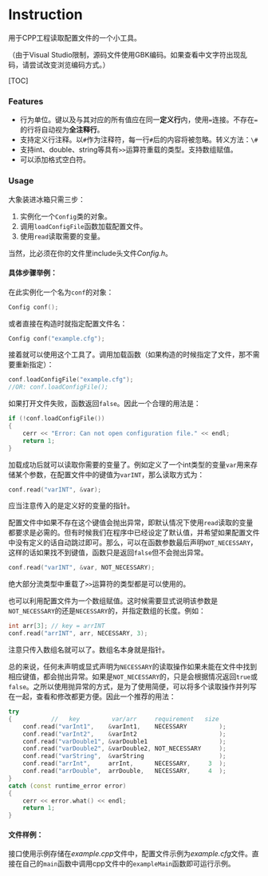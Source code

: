 # Instruction

用于CPP工程读取配置文件的一个小工具。

（由于Visual Studio限制，源码文件使用GBK编码。如果查看中文字符出现乱码，请尝试改变浏览编码方式。）

[TOC]

### Features

- 行为单位。键以及与其对应的所有值应在同一**定义行**内，使用`=`连接。不存在`=`的行将自动视为**全注释行**。
- 支持定义行注释。以`#`作为注释符，每一行`#`后的内容将被忽略。转义方法：`\#`
- 支持int、double、string等具有`>>`运算符重载的类型。支持数组赋值。
- 可以添加格式空白符。

### Usage

大象装进冰箱只需三步：

1. 实例化一个`Config`类的对象。
2. 调用`loadConfigFile`函数加载配置文件。
3. 使用`read`读取需要的变量。


当然，比必须在你的文件里include头文件*Config.h*。

#### 具体步骤举例：

在此实例化一个名为`conf`的对象：

```cpp
Config conf();
```

或者直接在构造时就指定配置文件名：

```cpp
Config conf("example.cfg");
```

接着就可以使用这个工具了。调用加载函数（如果构造的时候指定了文件，那不需要重新指定）：

```cpp
conf.loadConfigFile("example.cfg");
//OR: conf.loadConfigFile();
```

如果打开文件失败，函数返回`false`。因此一个合理的用法是：

```cpp
if (!conf.loadConfigFile())
{
	cerr << "Error: Can not open configuration file." << endl;
	return 1;
}
```

加载成功后就可以读取你需要的变量了。例如定义了一个int类型的变量`var`用来存储某个参数，在配置文件中的键值为`varINT`，那么读取方式为：

```cpp
conf.read("varINT", &var);
```

应当注意传入的是定义好的变量的指针。

配置文件中如果不存在这个键值会抛出异常，即默认情况下使用`read`读取的变量都要求是必需的。但有时候我们在程序中已经设定了默认值，并希望如果配置文件中没有定义的话自动跳过即可。那么，可以在函数参数最后声明`NOT_NECESSARY`，这样的话如果找不到键值，函数只是返回`false`但不会抛出异常。

```cpp
conf.read("varINT", &var, NOT_NECESSARY);
```

绝大部分流类型中重载了`>>`运算符的类型都是可以使用的。  

也可以利用配置文件为一个数组赋值。这时候需要显式说明该参数是`NOT_NECESSARY`的还是`NECESSARY`的，并指定数组的长度。例如：

```cpp
int arr[3]; // key = arrINT
conf.read("arrINT", arr, NECESSARY, 3);
```

注意只传入数组名就可以了。数组名本身就是指针。  

总的来说，任何未声明或显式声明为`NECESSARY`的读取操作如果未能在文件中找到相应键值，都会抛出异常。如果是`NOT_NECESSARY`的，只是会根据情况返回`true`或`false`。之所以使用抛异常的方式，是为了使用简便，可以将多个读取操作并列写在一起，查看和修改都更方便。因此一个推荐的用法：

```cpp
try
{           //   key         var/arr     requirement   size
	conf.read("varInt1",    &varInt1,    NECESSARY         );
	conf.read("varInt2",    &varInt2                       );
	conf.read("varDouble1", &varDouble1                    );
	conf.read("varDouble2", &varDouble2, NOT_NECESSARY     );
	conf.read("varString",  &varString                     );
	conf.read("arrInt",     arrInt,      NECESSARY,     3  );
	conf.read("arrDouble",  arrDouble,   NECESSARY,     4  );
}
catch (const runtime_error error)
{
	cerr << error.what() << endl;
	return 1;
}
```

#### 文件样例：

接口使用示例存储在*example.cpp*文件中，配置文件示例为*example.cfg*文件。直接在自己的`main`函数中调用cpp文件中的`exampleMain`函数即可运行示例。
